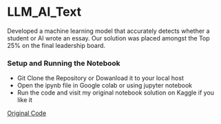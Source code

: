 # LLM_AI_Text
Developed a machine learning model that accurately detects whether a student or AI wrote an essay. Our solution was placed amongst the Top 25% on the final leadership board. 

<h3>Setup and Running the Notebook</h3>
<ul>
  <li>Git Clone the Repository or Dowanload it to your local host</li>
  <li>Open the ipynb file in Google colab or using jupyter notebook</li>
  <li>Run the code and visit my original notebook solution on Kaggle if you like it</li>
</ul>
<a href="https://www.kaggle.com/code/pdx250697/llm-competition-distillbert/input">Original Code</a>



